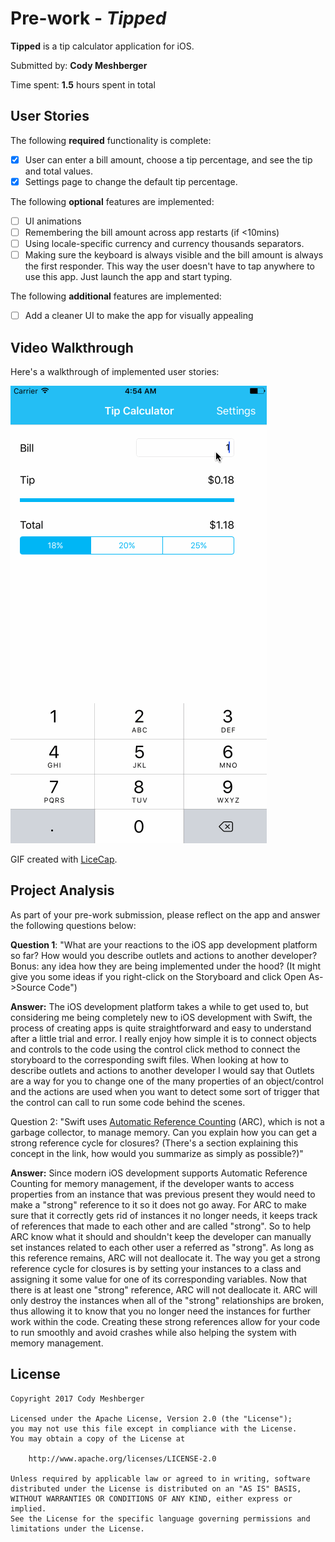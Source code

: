 # Pre-work - *Tipped*

**Tipped** is a tip calculator application for iOS.

Submitted by: **Cody Meshberger**

Time spent: **1.5** hours spent in total

## User Stories

The following **required** functionality is complete:

* [x] User can enter a bill amount, choose a tip percentage, and see the tip and total values.
* [x] Settings page to change the default tip percentage.

The following **optional** features are implemented:
* [ ] UI animations
* [ ] Remembering the bill amount across app restarts (if <10mins)
* [ ] Using locale-specific currency and currency thousands separators.
* [ ] Making sure the keyboard is always visible and the bill amount is always the first responder. This way the user doesn't have to tap anywhere to use this app. Just launch the app and start typing.

The following **additional** features are implemented:

- [ ] Add a cleaner UI to make the app for visually appealing

## Video Walkthrough 

Here's a walkthrough of implemented user stories:

<img src='https://github.com/C0dymesh/Tipped/blob/master/Tippy%20Tip%20Calculator.gif' title='Video Walkthrough' width='' alt='Video Walkthrough' />

GIF created with [LiceCap](http://www.cockos.com/licecap/).

## Project Analysis

As part of your pre-work submission, please reflect on the app and answer the following questions below:

**Question 1**: "What are your reactions to the iOS app development platform so far? How would you describe outlets and actions to another developer? Bonus: any idea how they are being implemented under the hood? (It might give you some ideas if you right-click on the Storyboard and click Open As->Source Code")

**Answer:** 
The iOS development platform takes a while to get used to, but considering me being completely new to iOS development with Swift, the process of creating apps is quite straightforward and easy to understand after a little trial and error. I really enjoy how simple it is to connect objects and controls to the code using the control click method to connect the storyboard to the corresponding swift files. When looking at how to describe outlets and actions to another developer I would say that Outlets are a way for you to change one of the many properties of an object/control and the actions are used when you want to detect some sort of trigger that the control can call to run some code behind the scenes.

Question 2: "Swift uses [Automatic Reference Counting](https://developer.apple.com/library/content/documentation/Swift/Conceptual/Swift_Programming_Language/AutomaticReferenceCounting.html#//apple_ref/doc/uid/TP40014097-CH20-ID49) (ARC), which is not a garbage collector, to manage memory. Can you explain how you can get a strong reference cycle for closures? (There's a section explaining this concept in the link, how would you summarize as simply as possible?)"

**Answer:**
Since modern iOS development supports Automatic Reference Counting for memory management, if the developer wants to access properties from an instance that was previous present they would need to make a "strong" reference to it so it does not go away. For ARC to make sure that it correctly gets rid of instances it no longer needs, it keeps track of references that made to each other and are called "strong". So to help ARC know what it should and shouldn't keep the developer can manually set instances related to each other user a referred as "strong". As long as this reference remains, ARC will not deallocate it. The way you get a strong reference cycle for closures is by setting your instances to a class and assigning it some value for one of its corresponding variables. Now that there is at least one "strong" reference, ARC will not deallocate it. ARC will only destroy the instances when all of the "strong" relationships are broken, thus allowing it to know that you no longer need the instances for further work within the code. Creating these strong references allow for your code to run smoothly and avoid crashes while also helping the system with memory management. 

## License

    Copyright 2017 Cody Meshberger

    Licensed under the Apache License, Version 2.0 (the "License");
    you may not use this file except in compliance with the License.
    You may obtain a copy of the License at

        http://www.apache.org/licenses/LICENSE-2.0

    Unless required by applicable law or agreed to in writing, software
    distributed under the License is distributed on an "AS IS" BASIS,
    WITHOUT WARRANTIES OR CONDITIONS OF ANY KIND, either express or implied.
    See the License for the specific language governing permissions and
    limitations under the License.